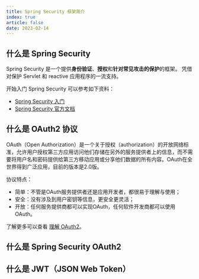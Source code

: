 ```yaml
---
title: Spring Security 框架简介
index: true
article: false
date: 2023-02-14
---
```


## 什么是 Spring Security

Spring Security 是一个提供**身份验证**、**授权**和**针对常见攻击的保护**的框架。 凭借对保护 Servlet 和 reactive 应用程序的一流支持。

开始入门 Spring Security 可以参考如下资料：

- [Spring Security 入门](./01-started.md)
- [Spring Security 官方文档](https://docs.spring.io/spring-security/reference/5.7/index.html)

## 什么是 OAuth2 协议

OAuth（Open Authorization）是一个关于授权（authorization）的开放网络标准，允许用户授权第三方应用访问他们存储在另外的服务提供者上的信息，而不需要将用户名和密码提供给第三方移动应用或分享他们数据的所有内容。OAuth在全世界得到广泛应用，目前的版本是2.0版。

协议特点：

- 简单：不管是OAuth服务提供者还是应用开发者，都很易于理解与使用； 
- 安全：没有涉及到用户密钥等信息，更安全更灵活； 
- 开放：任何服务提供商都可以实现OAuth，任何软件开发商都可以使用OAuth。

了解更多可以查看 [理解 OAuth2](./02-oauth2.md)。

## 什么是 Spring Security OAuth2

## 什么是 JWT（JSON Web Token）


